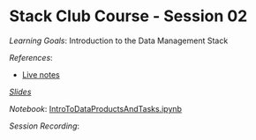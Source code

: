 # Stack Club Course - Session 02

*Learning Goals*: Introduction to the Data Management Stack

*References*:
* [Live notes](https://docs.google.com/document/d/10MLuWOOMNy5SPixbFI15u5iWdrZ1aIL_ywy66pHTCIY)

*[Slides](https://drive.google.com/open?id=1cHL94qAVBinMqcvn5kVdcsD-Lzxf4wvP)*

*Notebook*: [IntroToDataProductsAndTasks.ipynb](https://github.com/LSSTScienceCollaborations/StackClubCourse/tree/master/Session02/IntroToDataProductsAndTasks.ipynb)

*Session Recording*:
